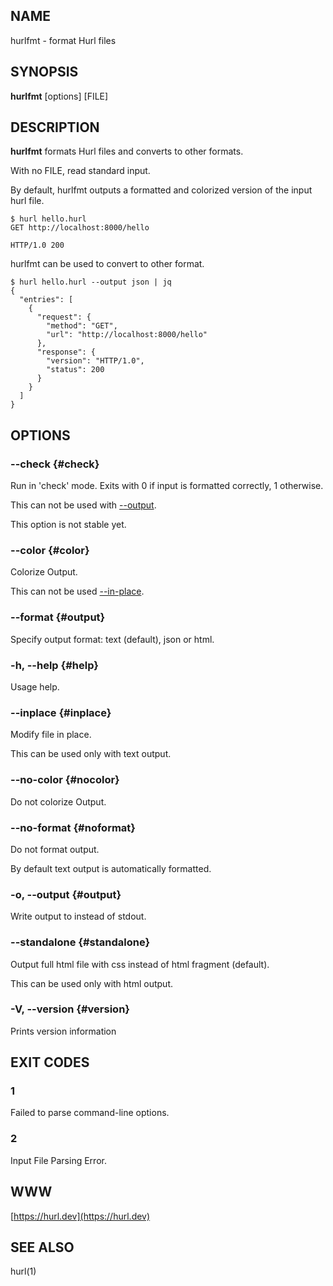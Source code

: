 ## NAME

hurlfmt - format Hurl files


## SYNOPSIS

**hurlfmt** [options] [FILE]


## DESCRIPTION

**hurlfmt** formats Hurl files and converts to other formats.

With no FILE, read standard input.


By default, hurlfmt outputs a formatted and colorized version of the input hurl file.

```
$ hurl hello.hurl
GET http://localhost:8000/hello

HTTP/1.0 200
```



hurlfmt can be used to convert to other format.


```
$ hurl hello.hurl --output json | jq
{
  "entries": [
    {
      "request": {
        "method": "GET",
        "url": "http://localhost:8000/hello"
      },
      "response": {
        "version": "HTTP/1.0",
        "status": 200
      }
    }
  ]
}

```



## OPTIONS


### --check {#check}

Run in 'check' mode. Exits with 0 if input is formatted correctly, 1 otherwise. 

This can not be used with [--output](#output).

This option is not stable yet.


### --color {#color}

Colorize Output.
 
This can not be used [--in-place](#inplace).


### --format {#output}

Specify output format: text (default), json or html.


### -h, --help {#help}

Usage help.


### --inplace {#inplace}

Modify file in place.

This can be used only with text output.


### --no-color {#nocolor}

Do not colorize Output.


### --no-format {#noformat}

Do not format output. 

By default text output is automatically formatted.


### -o, --output <file> {#output}

Write output to <file> instead of stdout.


### --standalone {#standalone}

Output full html file with css instead of html fragment (default).
     
This can be used only with html output.


### -V, --version {#version}

Prints version information




## EXIT CODES

### 1

Failed to parse command-line options.


### 2

Input File Parsing Error.


## WWW

[https://hurl.dev](https://hurl.dev)


## SEE ALSO

hurl(1)
